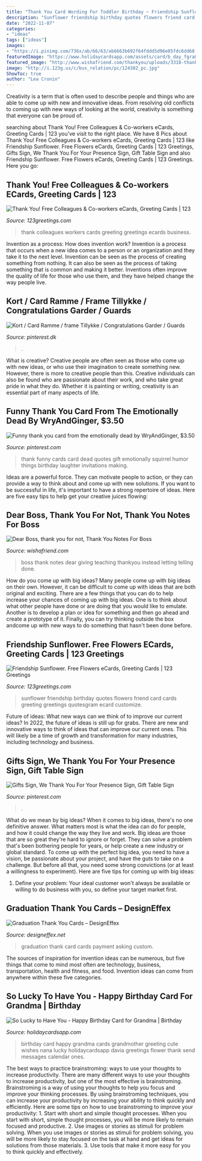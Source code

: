 ```yaml
---
title: "Thank You Card Wording For Toddler Birthday ~ Friendship Sunflower. Free Flowers Ecards, Greeting Cards"
description: "Sunflower friendship birthday quotes flowers friend card cards greeting greetings quotesgram ecard customize"
date: "2022-11-07"
categories:
- "ideas"
tags: ["ideas"]
images:
- "https://i.pinimg.com/736x/ab/66/63/ab6663b692f64fddd5d96e05fdc6dd68.jpg"
featuredImage: "https://www.holidaycardsapp.com/assets/card/b_day_fgra07.png"
featured_image: "http://www.wishafriend.com/thankyou/uploads/3318-thank-you-notes-for-boss.jpg"
image: "http://i.123g.us/c/bus_relation/pc/124302_pc.jpg"
ShowToc: true
author: "Lea Cronin"
---
```



Creativity is a term that is often used to describe people and things who are able to come up with new and innovative ideas. From resolving old conflicts to coming up with new ways of looking at the world, creativity is something that everyone can be proud of.

	

		
searching about Thank You! Free Colleagues &amp; Co-workers eCards, Greeting Cards | 123 you've visit to the right place. We have 8 Pics about Thank You! Free Colleagues &amp; Co-workers eCards, Greeting Cards | 123 like Friendship Sunflower. Free Flowers eCards, Greeting Cards | 123 Greetings, Gifts Sign, We Thank You For Your Presence Sign, Gift Table Sign and also Friendship Sunflower. Free Flowers eCards, Greeting Cards | 123 Greetings. Here you go:
		
    
## Thank You! Free Colleagues &amp; Co-workers ECards, Greeting Cards | 123

<img loading=lazy src="http://i.123g.us/c/bus_relation/pc/124302_pc.jpg" onerror="this.onerror=null;this.src='https://tse3.mm.bing.net/th?id=OIP.5nJaxCkgWkt9UMRwHYdg2wHaFY&amp;pid=15.1';" alt="Thank You! Free Colleagues &amp; Co-workers eCards, Greeting Cards | 123">

_Source: 123greetings.com_

>thank colleagues workers cards greeting greetings ecards business. 

	

Invention as a process: How does invention work?
Invention is a process that occurs when a new idea comes to a person or an organization and they take it to the next level. Invention can be seen as the process of creating something from nothing. It can also be seen as the process of taking something that is common and making it better. Inventions often improve the quality of life for those who use them, and they have helped change the way people live.

    
## Kort / Card Ramme / Frame Tillykke / Congratulations Garder / Guards

<img loading=lazy src="https://i.pinimg.com/736x/ab/66/63/ab6663b692f64fddd5d96e05fdc6dd68.jpg" onerror="this.onerror=null;this.src='https://tse3.mm.bing.net/th?id=OIP.TzhueBNY0IG-i3z_zAmLUwHaHa&amp;pid=15.1';" alt="Kort / Card Ramme / frame Tillykke / Congratulations Garder / Guards">

_Source: pinterest.dk_

>. 

	

What is creative?
Creative people are often seen as those who come up with new ideas, or who use their imagination to create something new. However, there is more to creative people than this. Creative individuals can also be found who are passionate about their work, and who take great pride in what they do. Whether it is painting or writing, creativity is an essential part of many aspects of life.

    
## Funny Thank You Card From The Emotionally Dead By WryAndGinger, $3.50

<img loading=lazy src="https://i.pinimg.com/736x/ae/4e/a1/ae4ea13c9deff20604f74487ef98f959--funny-thank-you-cards-stampin.jpg" onerror="this.onerror=null;this.src='https://tse2.mm.bing.net/th?id=OIP.NmugMsWhh5W9SHX9f3dQOwHaGk&amp;pid=15.1';" alt="Funny thank you card from the emotionally dead by WryAndGinger, $3.50">

_Source: pinterest.com_

>thank funny cards card dead quotes gift emotionally squirrel humor things birthday laughter invitations making. 

	

Ideas are a powerful force. They can motivate people to action, or they can provide a way to think about and come up with new solutions. If you want to be successful in life, it's important to have a strong repertoire of ideas. Here are five easy tips to help get your creative juices flowing: 

    
## Dear Boss, Thank You For Not, Thank You Notes For Boss

<img loading=lazy src="http://www.wishafriend.com/thankyou/uploads/3318-thank-you-notes-for-boss.jpg" onerror="this.onerror=null;this.src='https://tse1.mm.bing.net/th?id=OIP.D_NGoApnZNIXyW6eFMjfzgHaE8&amp;pid=15.1';" alt="Dear Boss, thank you for not, Thank You Notes For Boss">

_Source: wishafriend.com_

>boss thank notes dear giving teaching thankyou instead letting telling done. 

	

How do you come up with big ideas?
Many people come up with big ideas on their own. However, it can be difficult to come up with ideas that are both original and exciting. There are a few things that you can do to help increase your chances of coming up with big ideas. One is to think about what other people have done or are doing that you would like to emulate. Another is to develop a plan or idea for something and then go ahead and create a prototype of it. Finally, you can try thinking outside the box andcome up with new ways to do something that hasn't been done before.

    
## Friendship Sunflower. Free Flowers ECards, Greeting Cards | 123 Greetings

<img loading=lazy src="http://i.123g.us/c/eaug_friendshipday_flowers/card/300494.jpg" onerror="this.onerror=null;this.src='https://tse1.mm.bing.net/th?id=OIP.yCS5LujOLn5d-vlf4221uAHaFj&amp;pid=15.1';" alt="Friendship Sunflower. Free Flowers eCards, Greeting Cards | 123 Greetings">

_Source: 123greetings.com_

>sunflower friendship birthday quotes flowers friend card cards greeting greetings quotesgram ecard customize. 

	

Future of ideas: What new ways can we think of to improve our current ideas?
In 2022, the future of ideas is still up for grabs. There are new and innovative ways to think of ideas that can improve our current ones. This will likely be a time of growth and transformation for many industries, including technology and business.

    
## Gifts Sign, We Thank You For Your Presence Sign, Gift Table Sign

<img loading=lazy src="https://i.pinimg.com/originals/24/38/0d/24380d3f1f0983a529d9912541d6020b.jpg" onerror="this.onerror=null;this.src='https://tse3.mm.bing.net/th?id=OIP.piYdtXPIHvIVffjnKcXR9AHaLH&amp;pid=15.1';" alt="Gifts Sign, We Thank You For Your Presence Sign, Gift Table Sign">

_Source: pinterest.com_

>. 

	

What do we mean by big ideas?
When it comes to big ideas, there's no one definitive answer. What matters most is what the idea can do for people, and how it could change the way they live and work. 
Big ideas are those that are so great they're hard to ignore or forget. They can solve a problem that's been bothering people for years, or help create a new industry or global standard. 
To come up with the perfect big idea, you need to have a vision, be passionate about your project, and have the guts to take on a challenge. But before all that, you need some strong convictions (or at least a willingness to experiment). 
Here are five tips for coming up with big ideas: 
1) Define your problem: Your ideal customer won't always be available or willing to do business with you, so define your target market first.

    
## Graduation Thank You Cards – DesignEffex

<img loading=lazy src="http://designeffex.net/wp-content/uploads/2016/01/Graduation-Thank-You-Card-2-smaller-for-site-watermarked.png" onerror="this.onerror=null;this.src='https://tse2.mm.bing.net/th?id=OIP.VmGW3tHqmLRyzWF6d1R6fAHaFP&amp;pid=15.1';" alt="Graduation Thank You Cards – DesignEffex">

_Source: designeffex.net_

>graduation thank card cards payment asking custom. 

	

The sources of inspiration for invention ideas can be numerous, but five things that come to mind most often are technology, business, transportation, health and fitness, and food. Invention ideas can come from anywhere within these five categories.

    
## So Lucky To Have You - Happy Birthday Card For Grandma | Birthday

<img loading=lazy src="https://www.holidaycardsapp.com/assets/card/b_day_fgra07.png" onerror="this.onerror=null;this.src='https://tse3.mm.bing.net/th?id=OIP.dx63gUwXWSHecTZp85AjHAHaJ3&amp;pid=15.1';" alt="So Lucky to Have You - Happy Birthday Card for Grandma | Birthday">

_Source: holidaycardsapp.com_

>birthday card happy grandma cards grandmother greeting cute wishes nana lucky holidaycardsapp davia greetings flower thank send messages calendar ones. 

	

The best ways to practice brainstroming: ways to use your thoughts to increase productivity.
There are many different ways to use your thoughts to increase productivity, but one of the most effective is brainstroming. Brainstroming is a way of using your thoughts to help you focus and improve your thinking processes. By using brainstroming techniques, you can increase your productivity by increasing your ability to think quickly and efficiently. Here are some tips on how to use brainstroming to improve your productivity: 1. Start with short and simple thought processes. When you start with short, simple thought processes, you will be more likely to remain focused and productive. 2. Use images or stories as stimuli for problem solving. When you use images or stories as stimuli for problem solving, you will be more likely to stay focused on the task at hand and get ideas for solutions from those materials. 3. Use tools that make it more easy for you to think quickly and effectively.

